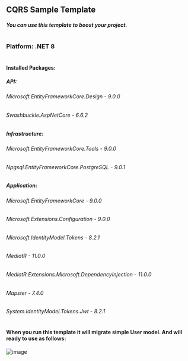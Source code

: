 ## CQRS Sample Template
##### **You can use this template to boost your project.**
#
### Platform: .NET 8
#
#### Installed Packages:
##### API:
###### Microsoft.EntityFrameworkCore.Design - 9.0.0
###### Swashbuckle.AspNetCore - 6.6.2
####
##### Infrastructure:
###### Microsoft.EntityFrameworkCore.Tools - 9.0.0
###### Npgsql.EntityFrameworkCore.PostgreSQL - 9.0.1
####
##### Application:
###### Microsoft.EntityFrameworkCore - 9.0.0
###### Microsoft.Extensions.Configuration - 9.0.0
###### Microsoft.IdentityModel.Tokens - 8.2.1
###### MediatR - 11.0.0
###### MediatR.Extensions.Microsoft.DependencyInjection - 11.0.0
###### Mapster - 7.4.0
###### System.IdentityModel.Tokens.Jwt - 8.2.1
#
#### When you run this template it will migrate simple User model. And will ready to use as follows:
![image](https://github.com/user-attachments/assets/fbfb2007-dd9a-4b2a-89fd-2c8cc1623258)
